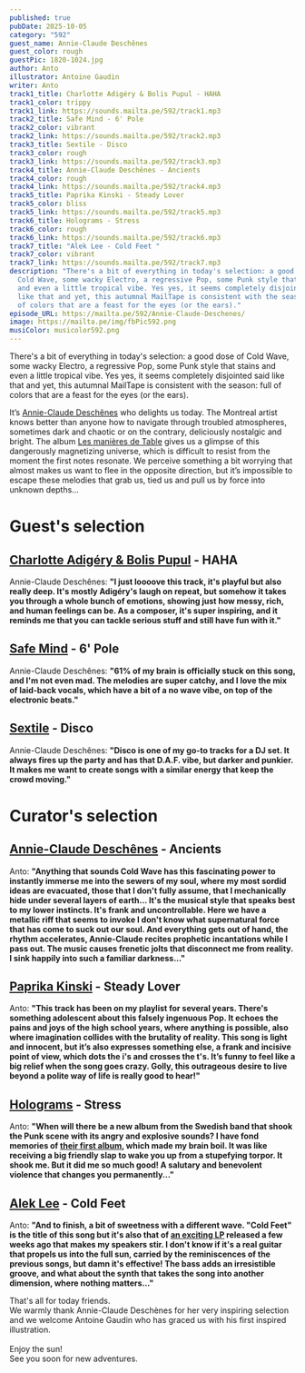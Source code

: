 ```yaml
---
published: true
pubDate: 2025-10-05
category: "592"
guest_name: Annie-Claude Deschênes
guest_color: rough
guestPic: 1820-1024.jpg
author: Anto
illustrator: Antoine Gaudin
writer: Anto
track1_title: Charlotte Adigéry & Bolis Pupul - HAHA
track1_color: trippy
track1_link: https://sounds.mailta.pe/592/track1.mp3
track2_title: Safe Mind - 6' Pole
track2_color: vibrant
track2_link: https://sounds.mailta.pe/592/track2.mp3
track3_title: Sextile - Disco
track3_color: rough
track3_link: https://sounds.mailta.pe/592/track3.mp3
track4_title: Annie-Claude Deschênes - Ancients
track4_color: rough
track4_link: https://sounds.mailta.pe/592/track4.mp3
track5_title: Paprika Kinski - Steady Lover
track5_color: bliss
track5_link: https://sounds.mailta.pe/592/track5.mp3
track6_title: Holograms - Stress
track6_color: rough
track6_link: https://sounds.mailta.pe/592/track6.mp3
track7_title: "Alek Lee - Cold Feet "
track7_color: vibrant
track7_link: https://sounds.mailta.pe/592/track7.mp3
description: "There's a bit of everything in today's selection: a good dose of
  Cold Wave, some wacky Electro, a regressive Pop, some Punk style that stains
  and even a little tropical vibe. Yes yes, it seems completely disjointed said
  like that and yet, this autumnal MailTape is consistent with the season: full
  of colors that are a feast for the eyes (or the ears)."
episode_URL: https://mailta.pe/592/Annie-Claude-Deschenes/
image: https://mailta.pe/img/fbPic592.png
musiColor: musicolor592.png
---
```

There's a bit of everything in today's selection: a good dose of Cold Wave, some wacky Electro, a regressive Pop, some Punk style that stains and even a little tropical vibe. Yes yes, it seems completely disjointed said like that and yet, this autumnal MailTape is consistent with the season: full of colors that are a feast for the eyes (or the ears).

It’s [Annie-Claude Deschênes](https://annie-claudedeschenes.bandcamp.com/music) who delights us today. The Montreal artist knows better than anyone how to navigate through troubled atmospheres, sometimes dark and chaotic or on the contrary, deliciously nostalgic and bright. The album [Les manières de Table](https://annie-claudedeschenes.bandcamp.com/album/les-mani-res-de-table) gives us a glimpse of this dangerously magnetizing universe, which is difficult to resist from the moment the first notes resonate. We perceive something a bit worrying that almost makes us want to flee in the opposite direction, but it’s impossible to escape these melodies that grab us, tied us and pull us by force into unknown depths...

# Guest's selection

## [Charlotte Adigéry & Bolis Pupul](https://charlotteandbolis.bandcamp.com/) - HAHA

 Annie-Claude Deschênes: **"**I just loooove this track, it's playful but also really deep. It's mostly Adigéry's laugh on repeat, but somehow it takes you through a whole bunch of emotions, showing just how messy, rich, and human feelings can be. As a composer, it's super inspiring, and it reminds me that you can tackle serious stuff and still have fun with it.**"** 

## [Safe Mind](https://safemind.bandcamp.com/) - 6' Pole

 Annie-Claude Deschênes: **"**61% of my brain is officially stuck on this song, and I'm not even mad. The melodies are super catchy, and I love the mix of laid-back vocals, which have a bit of a no wave vibe, on top of the electronic beats.**"** 

## [Sextile](https://sextile.bandcamp.com/) - Disco

 Annie-Claude Deschênes: **"**Disco is one of my go-to tracks for a DJ set. It always fires up the party and has that D.A.F. vibe, but darker and punkier. It makes me want to create songs with a similar energy that keep the crowd moving.**"** 

# Curator's selection

## [Annie-Claude Deschênes](https://annie-claudedeschenes.bandcamp.com/music) - Ancients

 Anto: **"**Anything that sounds Cold Wave has this fascinating power to instantly immerse me into the sewers of my soul, where my most sordid ideas are evacuated, those that I don't fully assume, that I mechanically hide under several layers of earth... It's the musical style that speaks best to my lower instincts. It's frank and uncontrollable. Here we have a metallic riff that seems to invoke I don't know what supernatural force that has come to suck out our soul. And everything gets out of hand, the rhythm accelerates, Annie-Claude recites prophetic incantations while I pass out. The music causes frenetic jolts that disconnect me from reality. I sink happily into such a familiar darkness...**"** 

## [Paprika Kinski](https://paprikakinski.bandcamp.com/) - Steady Lover

 Anto: **"**This track has been on my playlist for several years. There's something adolescent about this falsely ingenuous Pop. It echoes the pains and joys of the high school years, where anything is possible, also where imagination collides with the brutality of reality. This song is light and innocent, but it’s also expresses something else, a frank and incisive point of view, which dots the i's and crosses the t's. It’s funny to feel like a big relief when the song goes crazy. Golly, this outrageous desire to live beyond a polite way of life is really good to hear!**"** 

## [Holograms](https://holograms.se/) - Stress

 Anto: **"**When will there be a new album from the Swedish band that shook the Punk scene with its angry and explosive sounds? I have fond memories of [their first album](https://hologramsct.bandcamp.com/album/holograms), which made my brain boil. It was like receiving a big friendly slap to wake you up from a stupefying torpor. It shook me. But it did me so much good! A salutary and benevolent violence that changes you permanently...**"** 

## [Alek Lee](https://alekleemusic.bandcamp.com/) - Cold Feet 

 Anto: **"**And to finish, a bit of sweetness with a different wave. "Cold Feet" is the title of this song but it's also that of [an exciting LP](https://alekleemusic.bandcamp.com/album/cold-feet) released a few weeks ago that makes my speakers stir. I don't know if it's a real guitar that propels us into the full sun, carried by the reminiscences of the previous songs, but damn it's effective! The bass adds an irresistible groove, and what about the synth that takes the song into another dimension, where nothing matters...**"** 

 That's all for today friends.\
We warmly thank Annie-Claude Deschènes for her very inspiring selection and we welcome Antoine Gaudin who has graced us with his first inspired illustration.\
\
 Enjoy the sun!\
See you soon for new adventures.
